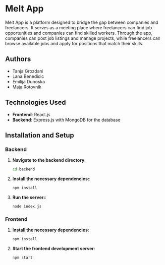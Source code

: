# Melt App

Melt App is a platform designed to bridge the gap between companies and freelancers. It serves as a meeting place where freelancers can find job opportunities and companies can find skilled workers. Through the app, companies can post job listings and manage projects, while freelancers can browse available jobs and apply for positions that match their skills.

## Authors

- Tanja Grozdani
- Lana Benedicic
- Emilija Dunoska
- Maja Rotovnik


## Technologies Used

- **Frontend**: React.js
- **Backend**: Express.js with MongoDB for the database

## Installation and Setup

### Backend

1. **Navigate to the backend directory**:
   ```bash
   cd backend

2. **Install the necessary dependencies:**:
    ```bash 
    npm install

3. **Run the server:**:
    ```bash 
    node index.js

### Frontend

1. **Install the necessary dependencies**:
   ```bash
   npm install

2. **Start the frontend development server**:
   ```bash
   npm start

